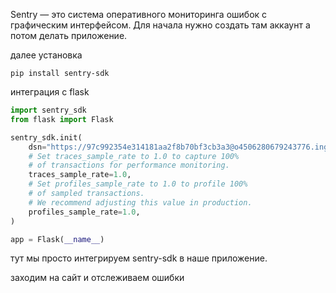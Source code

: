 Sentry — это система оперативного мониторинга ошибок с графическим интерфейсом. Для начала нужно создать там аккаунт а потом делать приложение.

 далее установка 
 ```
 pip install sentry-sdk
```
интеграция с flask
```python
import sentry_sdk
from flask import Flask

sentry_sdk.init(
    dsn="https://97c992354e314181aa2f8b70bf3cb3a3@o4506280679243776.ingest.us.sentry.io/4507611931148288",
    # Set traces_sample_rate to 1.0 to capture 100%
    # of transactions for performance monitoring.
    traces_sample_rate=1.0,
    # Set profiles_sample_rate to 1.0 to profile 100%
    # of sampled transactions.
    # We recommend adjusting this value in production.
    profiles_sample_rate=1.0,
)

app = Flask(__name__)
```

тут мы просто интегрируем sentry-sdk в наше приложение.

заходим на сайт и отслеживаем ошибки
